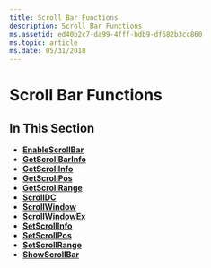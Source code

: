 ```yaml
---
title: Scroll Bar Functions
description: Scroll Bar Functions
ms.assetid: ed40b2c7-da99-4fff-bdb9-df682b3cc860
ms.topic: article
ms.date: 05/31/2018
---
```


# Scroll Bar Functions

## In This Section

-   [**EnableScrollBar**](/windows/desktop/api/Winuser/nf-winuser-enablescrollbar)
-   [**GetScrollBarInfo**](/windows/desktop/api/Winuser/nf-winuser-getscrollbarinfo)
-   [**GetScrollInfo**](/windows/desktop/api/Winuser/nf-winuser-getscrollinfo)
-   [**GetScrollPos**](/windows/desktop/api/Winuser/nf-winuser-getscrollpos)
-   [**GetScrollRange**](/windows/desktop/api/Winuser/nf-winuser-getscrollrange)
-   [**ScrollDC**](/windows/desktop/api/Winuser/nf-winuser-scrolldc)
-   [**ScrollWindow**](/windows/desktop/api/Winuser/nf-winuser-scrollwindow)
-   [**ScrollWindowEx**](/windows/desktop/api/Winuser/nf-winuser-scrollwindowex)
-   [**SetScrollInfo**](/windows/desktop/api/Winuser/nf-winuser-setscrollinfo)
-   [**SetScrollPos**](/windows/desktop/api/Winuser/nf-winuser-setscrollpos)
-   [**SetScrollRange**](/windows/desktop/api/Winuser/nf-winuser-setscrollrange)
-   [**ShowScrollBar**](/windows/desktop/api/Winuser/nf-winuser-showscrollbar)

 

 




